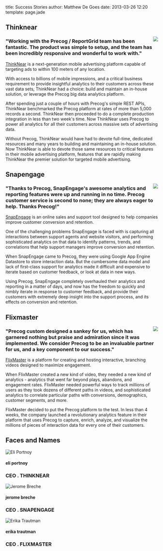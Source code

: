 title: Success Stories
author: Matthew De Goes
date: 2013-03-26 12:20
template: page.jade

<div class="two-columns">
    <h2>Thinknear</h2>
    <img src="/images/graphic-logo-thinknear.png" border="0" align="right" class="body-image-right"/>
    <h3 class="quote-font">"Working with the Precog / ReportGrid team has been fantastic. The product was simple to setup, and the team has been incredibly responsive and wonderful to work with."</h3>
    <p><a href="http://www.thinknear.com" target="_blank">ThinkNear</a> is a next-generation mobile advertising platform capable of targeting ads to within 100 meters of any location.</p>
    <p>With access to billions of mobile impressions, and a critical business requirement to provide insightful analytics to their customers across these vast data sets, ThinkNear had a choice: build and maintain an in-house solution, or leverage the Precog big data analytics platform.</p>
    <p>After spending just a couple of hours with Precog's simple REST APIs, ThinkNear benchmarked the Precog platform at rates of more than 5,000 records a second. ThinkNear then proceeded to do a complete production integration in less than two week's time. Now ThinkNear uses Precog to power all analytics for all their customers across massive sets of advertising data.</p>
    <p>Without Precog, ThinkNear would have had to devote full-time, dedicated resources and many years to building and maintaining an in-house solution. Now ThinkNear is able to devote those same resources to critical features in their mobile advertising platform, features that are rapidly making ThinkNear the premier solution for targeted mobile advertising.</p>
    <h2>Snapengage</h2>
    <img src="/images/graphic-logo-snapengage.png" border="0" align="right" class="body-image-right"/>
    <h3 class="quote-font">"Thanks to Precog, SnapEngage's awesome analytics and reporting features were up and running in no time. Precog customer service is second to none; they are always eager to help. Thanks Precog!"</h3>
    <p><a href="http://www.snapengage.com" target="_blank">SnapEngage</a> is an online sales and support tool designed to help companies improve customer conversion and retention.</p>
    <p>One of the challenging problems SnapEngage is faced with is capturing all interactions between support agents and website visitors, and performing sophisticated analytics on that data to identify patterns, trends, and correlations that help support managers improve conversion and retention.</p>
    <p>When SnapEngage came to Precog, they were using Google App Engine Datastore to store interaction data. But the cumbersome data model and lack of first-class support for analytics made it difficult and expensive to iterate based on customer feedback, or look at data in new ways.</p>
    <p>Using Precog, SnapEngage completely overhauled their analytics and reporting in a matter of days, and now has the freedom to quickly and nimbly iterate in response to customer feedback, and provide their customers with extremely deep insight into the support process, and its effects on conversion and retention. </p>
    <h2>Flixmaster</h2>
    <img src="/images/graphic-logo-flixmaster.png" border="0" align="right" class="body-image-right"/>
    <h3 class="quote-font">"Precog custom designed a sankey for us, which has garnered nothing but praise and admiration since it was implemented. We consider Precog to be an invaluable partner for us, and a key component to our success."</h3>
    <p><a href="http://www.flixmaster.com" target="_blank">FlixMaster</a> is a platform for creating and hosting interactive, branching videos designed to maximize engagement.</p>
    <p>When FlixMaster created a new kind of video, they needed a new kind of analytics - analytics that went far beyond plays, abandons, and engagement rates. FlixMaster needed powerful ways to track millions of users as they took dozens of different paths in videos, and sophisticated analytics to correlate particular paths with conversions, demographics, customer segments, and more.</p>
    <p>FlixMaster decided to put the Precog platform to the test. In less than 4 weeks, the company launched a revolutionary analytics feature in their platform that uses Precog to capture, enrich, analyze, and visualize the millions of pieces of interaction data for every one of their customers.</p>
</div>
<div class="two-columns-end">
    <div class="dark-background">
        <h2>Faces and Names</h2>
        <img class="align-center body-image" src="/images/graphic-ceo-thinknear.png" border="0" alt="Eli Portnoy" align="center"/>
        <h4 class="align-center">eli portnoy</h4>
        <h3 class="title-font align-center">CEO . THINKNEAR</h3>
        <img class="align-center body-image" src="/images/graphic-ceo-snapengage.png" border="0" alt="Jerome Breche" align="center" />
        <h4 class="align-center">jerome breche</h4>
        <h3 class="title-font align-center">CEO . SNAPENGAGE</h3>
        <img class="align-center body-image" src="/images/graphic-ceo-flixmaster.png" border="0" alt="Erika Trautman" align="center" />
        <h4 class="align-center">erika trautman</h4>
        <h3 class="title-font align-center">CEO . FLIXMASTER</h3>
    </div>
</div>
<div class="clear-left"></div>